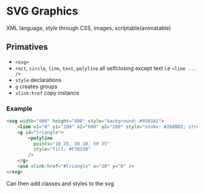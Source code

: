 # SVG Graphics

XML language, style through CSS, images, scriptable(animatable)

## Primatives

- `<svg>`
- `rect`, `circle`, `line`, `text`, `polyline` all selfclosing except text i.e `<line ... />`
- `style` declarations
- `g` creates groups
- `xlink:href` copy instance

### Example

```html
<svg width="600" height="400" style="background: #93A1A1">
	<line x1="0" y1="200" x2="600" y2="200" style="stoke: #268BD2; stroke-width: 40px" />
    <g id="triangle">
    	<polyline
          points="10 35, 30 10, 50 35"
          style="fill: #F7B330" 
        />
    </g>
    <use xlink:href="#triangle" x="30" y="0" />
</svg>
```

Can then add classes and styles to the svg 